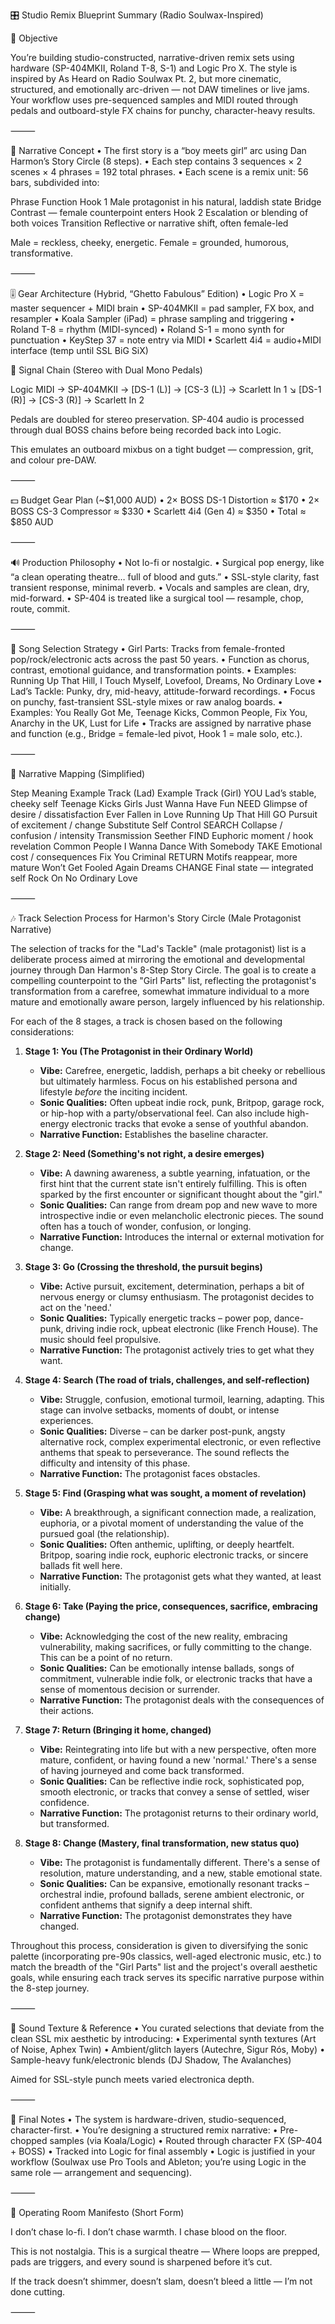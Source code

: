 🎛️ Studio Remix Blueprint Summary (Radio Soulwax-Inspired)

🎯 Objective

You’re building studio-constructed, narrative-driven remix sets using hardware (SP-404MKII, Roland T-8, S-1) and Logic Pro X. The style is inspired by As Heard on Radio Soulwax Pt. 2, but more cinematic, structured, and emotionally arc-driven — not DAW timelines or live jams. Your workflow uses pre-sequenced samples and MIDI routed through pedals and outboard-style FX chains for punchy, character-heavy results.

⸻

🧠 Narrative Concept
	•	The first story is a “boy meets girl” arc using Dan Harmon’s Story Circle (8 steps).
	•	Each step contains 3 sequences × 2 scenes × 4 phrases = 192 total phrases.
	•	Each scene is a remix unit: 56 bars, subdivided into:

Phrase	Function
Hook 1	Male protagonist in his natural, laddish state
Bridge	Contrast — female counterpoint enters
Hook 2	Escalation or blending of both voices
Transition	Reflective or narrative shift, often female-led

Male = reckless, cheeky, energetic.
Female = grounded, humorous, transformative.

⸻

🎚️ Gear Architecture (Hybrid, “Ghetto Fabulous” Edition)
	•	Logic Pro X = master sequencer + MIDI brain
	•	SP-404MKII = pad sampler, FX box, and resampler
	•	Koala Sampler (iPad) = phrase sampling and triggering
	•	Roland T-8 = rhythm (MIDI-synced)
	•	Roland S-1 = mono synth for punctuation
	•	KeyStep 37 = note entry via MIDI
	•	Scarlett 4i4 = audio+MIDI interface (temp until SSL BiG SiX)

🧩 Signal Chain (Stereo with Dual Mono Pedals)

Logic MIDI → SP-404MKII → [DS-1 (L)] → [CS-3 (L)] → Scarlett In 1
                           ↘ [DS-1 (R)] → [CS-3 (R)] → Scarlett In 2

Pedals are doubled for stereo preservation. SP-404 audio is processed through dual BOSS chains before being recorded back into Logic.

This emulates an outboard mixbus on a tight budget — compression, grit, and colour pre-DAW.

⸻

💵 Budget Gear Plan (~$1,000 AUD)
	•	2× BOSS DS-1 Distortion ≈ $170
	•	2× BOSS CS-3 Compressor ≈ $330
	•	Scarlett 4i4 (Gen 4) ≈ $350
	•	Total ≈ $850 AUD

⸻

🔊 Production Philosophy
	•	Not lo-fi or nostalgic.
	•	Surgical pop energy, like “a clean operating theatre… full of blood and guts.”
	•	SSL-style clarity, fast transient response, minimal reverb.
	•	Vocals and samples are clean, dry, mid-forward.
	•	SP-404 is treated like a surgical tool — resample, chop, route, commit.

⸻

🧱 Song Selection Strategy
	•	Girl Parts: Tracks from female-fronted pop/rock/electronic acts across the past 50 years.
	•	Function as chorus, contrast, emotional guidance, and transformation points.
	•	Examples: Running Up That Hill, I Touch Myself, Lovefool, Dreams, No Ordinary Love
	•	Lad’s Tackle: Punky, dry, mid-heavy, attitude-forward recordings.
	•	Focus on punchy, fast-transient SSL-style mixes or raw analog boards.
	•	Examples: You Really Got Me, Teenage Kicks, Common People, Fix You, Anarchy in the UK, Lust for Life
	•	Tracks are assigned by narrative phase and function (e.g., Bridge = female-led pivot, Hook 1 = male solo, etc.).

⸻

📖 Narrative Mapping (Simplified)

Step	Meaning	Example Track (Lad)	Example Track (Girl)
YOU	Lad’s stable, cheeky self	Teenage Kicks	Girls Just Wanna Have Fun
NEED	Glimpse of desire / dissatisfaction	Ever Fallen in Love	Running Up That Hill
GO	Pursuit of excitement / change	Substitute	Self Control
SEARCH	Collapse / confusion / intensity	Transmission	Seether
FIND	Euphoric moment / hook revelation	Common People	I Wanna Dance With Somebody
TAKE	Emotional cost / consequences	Fix You	Criminal
RETURN	Motifs reappear, more mature	Won’t Get Fooled Again	Dreams
CHANGE	Final state — integrated self	Rock On	No Ordinary Love

⸻

🎶 Track Selection Process for Harmon's Story Circle (Male Protagonist Narrative)

The selection of tracks for the "Lad's Tackle" (male protagonist) list is a deliberate process aimed at mirroring the emotional and developmental journey through Dan Harmon's 8-Step Story Circle. The goal is to create a compelling counterpoint to the "Girl Parts" list, reflecting the protagonist's transformation from a carefree, somewhat immature individual to a more mature and emotionally aware person, largely influenced by his relationship.

For each of the 8 stages, a track is chosen based on the following considerations:

1.  **Stage 1: You (The Protagonist in their Ordinary World)**
    *   **Vibe:** Carefree, energetic, laddish, perhaps a bit cheeky or rebellious but ultimately harmless. Focus on his established persona and lifestyle *before* the inciting incident.
    *   **Sonic Qualities:** Often upbeat indie rock, punk, Britpop, garage rock, or hip-hop with a party/observational feel. Can also include high-energy electronic tracks that evoke a sense of youthful abandon.
    *   **Narrative Function:** Establishes the baseline character.

2.  **Stage 2: Need (Something's not right, a desire emerges)**
    *   **Vibe:** A dawning awareness, a subtle yearning, infatuation, or the first hint that the current state isn't entirely fulfilling. This is often sparked by the first encounter or significant thought about the "girl."
    *   **Sonic Qualities:** Can range from dream pop and new wave to more introspective indie or even melancholic electronic pieces. The sound often has a touch of wonder, confusion, or longing.
    *   **Narrative Function:** Introduces the internal or external motivation for change.

3.  **Stage 3: Go (Crossing the threshold, the pursuit begins)**
    *   **Vibe:** Active pursuit, excitement, determination, perhaps a bit of nervous energy or clumsy enthusiasm. The protagonist decides to act on the 'need.'
    *   **Sonic Qualities:** Typically energetic tracks – power pop, dance-punk, driving indie rock, upbeat electronic (like French House). The music should feel propulsive.
    *   **Narrative Function:** The protagonist actively tries to get what they want.

4.  **Stage 4: Search (The road of trials, challenges, and self-reflection)**
    *   **Vibe:** Struggle, confusion, emotional turmoil, learning, adapting. This stage can involve setbacks, moments of doubt, or intense experiences.
    *   **Sonic Qualities:** Diverse – can be darker post-punk, angsty alternative rock, complex experimental electronic, or even reflective anthems that speak to perseverance. The sound reflects the difficulty and intensity of this phase.
    *   **Narrative Function:** The protagonist faces obstacles.

5.  **Stage 5: Find (Grasping what was sought, a moment of revelation)**
    *   **Vibe:** A breakthrough, a significant connection made, a realization, euphoria, or a pivotal moment of understanding the value of the pursued goal (the relationship).
    *   **Sonic Qualities:** Often anthemic, uplifting, or deeply heartfelt. Britpop, soaring indie rock, euphoric electronic tracks, or sincere ballads fit well here.
    *   **Narrative Function:** The protagonist gets what they wanted, at least initially.

6.  **Stage 6: Take (Paying the price, consequences, sacrifice, embracing change)**
    *   **Vibe:** Acknowledging the cost of the new reality, embracing vulnerability, making sacrifices, or fully committing to the change. This can be a point of no return.
    *   **Sonic Qualities:** Can be emotionally intense ballads, songs of commitment, vulnerable indie folk, or electronic tracks that have a sense of momentous decision or surrender.
    *   **Narrative Function:** The protagonist deals with the consequences of their actions.

7.  **Stage 7: Return (Bringing it home, changed)**
    *   **Vibe:** Reintegrating into life but with a new perspective, often more mature, confident, or having found a new 'normal.' There's a sense of having journeyed and come back transformed.
    *   **Sonic Qualities:** Can be reflective indie rock, sophisticated pop, smooth electronic, or tracks that convey a sense of settled, wiser confidence.
    *   **Narrative Function:** The protagonist returns to their ordinary world, but transformed.

8.  **Stage 8: Change (Mastery, final transformation, new status quo)**
    *   **Vibe:** The protagonist is fundamentally different. There's a sense of resolution, mature understanding, and a new, stable emotional state.
    *   **Sonic Qualities:** Can be expansive, emotionally resonant tracks – orchestral indie, profound ballads, serene ambient electronic, or confident anthems that signify a deep internal shift.
    *   **Narrative Function:** The protagonist demonstrates they have changed.

Throughout this process, consideration is given to diversifying the sonic palette (incorporating pre-90s classics, well-aged electronic music, etc.) to match the breadth of the "Girl Parts" list and the project's overall aesthetic goals, while ensuring each track serves its specific narrative purpose within the 8-step journey.

⸻

🧪 Sound Texture & Reference
	•	You curated selections that deviate from the clean SSL mix aesthetic by introducing:
	•	Experimental synth textures (Art of Noise, Aphex Twin)
	•	Ambient/glitch layers (Autechre, Sigur Rós, Moby)
	•	Sample-heavy funk/electronic blends (DJ Shadow, The Avalanches)

Aimed for SSL-style punch meets varied electronica depth.

⸻

🧾 Final Notes
	•	The system is hardware-driven, studio-sequenced, character-first.
	•	You’re designing a structured remix narrative:
	•	Pre-chopped samples (via Koala/Logic)
	•	Routed through character FX (SP-404 + BOSS)
	•	Tracked into Logic for final assembly
	•	Logic is justified in your workflow (Soulwax use Pro Tools and Ableton; you’re using Logic in the same role — arrangement and sequencing).

⸻

🧨 Operating Room Manifesto (Short Form)

I don’t chase lo-fi.
I don’t chase warmth.
I chase blood on the floor.

This is not nostalgia.
This is a surgical theatre —
Where loops are prepped, pads are triggers,
and every sound is sharpened before it’s cut.

If the track doesn’t shimmer,
doesn’t slam,
doesn’t bleed a little —
I’m not done cutting.

⸻
